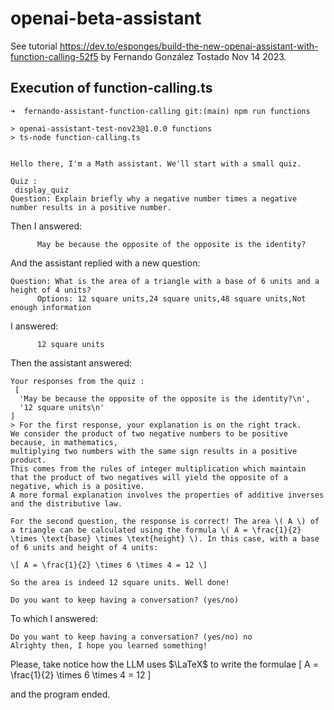 # openai-beta-assistant

See tutorial <https://dev.to/esponges/build-the-new-openai-assistant-with-function-calling-52f5>
by Fernando González Tostado Nov 14 2023.

## Execution of function-calling.ts

```
➜  fernando-assistant-function-calling git:(main) npm run functions

> openai-assistant-test-nov23@1.0.0 functions
> ts-node function-calling.ts


Hello there, I'm a Math assistant. We'll start with a small quiz.

Quiz :
 display_quiz
Question: Explain briefly why a negative number times a negative number results in a positive number.
```
Then I answered:
```
      May be because the opposite of the opposite is the identity?
```
And the assistant replied with a new question:
```
Question: What is the area of a triangle with a base of 6 units and a height of 4 units?
      Options: 12 square units,24 square units,48 square units,Not enough information
```
I answered:
```
      12 square units
```

Then the assistant answered:

```
Your responses from the quiz :
 [
  'May be because the opposite of the opposite is the identity?\n',
  '12 square units\n'
]
> For the first response, your explanation is on the right track. 
We consider the product of two negative numbers to be positive because, in mathematics, 
multiplying two numbers with the same sign results in a positive product. 
This comes from the rules of integer multiplication which maintain that the product of two negatives will yield the opposite of a negative, which is a positive. 
A more formal explanation involves the properties of additive inverses and the distributive law.

For the second question, the response is correct! The area \( A \) of a triangle can be calculated using the formula \( A = \frac{1}{2} \times \text{base} \times \text{height} \). In this case, with a base of 6 units and height of 4 units:

\[ A = \frac{1}{2} \times 6 \times 4 = 12 \]

So the area is indeed 12 square units. Well done! 

Do you want to keep having a conversation? (yes/no) 
```
To which I answered:
```
Do you want to keep having a conversation? (yes/no) no
Alrighty then, I hope you learned something!
```
Please, take notice how the LLM uses $\LaTeX$ to write the formulae \[ A = \frac{1}{2} \times 6 \times 4 = 12 \]

and the program ended.